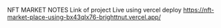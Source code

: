 NFT MARKET NOTES
Link of project Live using vercel deploy
https://nft-market-place-using-bx43qlx76-brighttnut.vercel.app/
